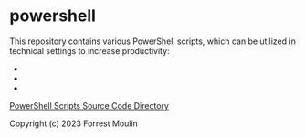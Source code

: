 # powershell
This repository contains various PowerShell scripts, which can be utilized in technical settings to increase productivity:

<ul>
 <li></li>
 <li></li>
 <li></li>
</ul>

<a href="https://github.com/ffm5113/powershell/tree/main/src">PowerShell Scripts Source Code Directory</a>

Copyright (c) 2023 Forrest Moulin
